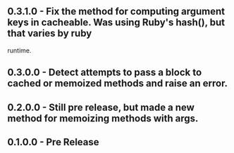 ## 0.3.1.0 - Fix the method for computing argument keys in cacheable.  Was using Ruby's hash(), but that varies by ruby
runtime.
## 0.3.0.0 - Detect attempts to pass a block to cached or memoized methods and raise an error.
## 0.2.0.0 - Still pre release, but made a new method for memoizing methods with args.
## 0.1.0.0 - Pre Release